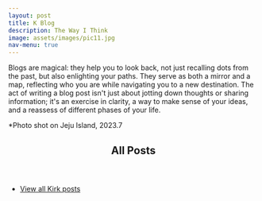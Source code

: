 ```yaml
---
layout: post
title: K Blog
description: The Way I Think
image: assets/images/pic11.jpg
nav-menu: true
---
```


Blogs are magical: they help you to look back, not just recalling dots from the past, but also enlighting your paths. They serve as both a mirror and a map, reflecting who you are while navigating you to a new destination. The act of writing a blog post isn't just about jotting down thoughts or sharing information; it's an exercise in clarity, a way to make sense of your ideas, and a reassess of different phases of your life. 


*Photo shot on Jeju Island, 2023.7

<!-- Three -->

<section id="three">
	<div class="inner">
		<header class="major">
			<h2>All Posts</h2>
		</header>
		<p></p>
		<ul class="actions">
			<li><a href="all_posts.html" class="button next">View all Kirk posts</a></li>
		</ul>
	</div>
</section>

